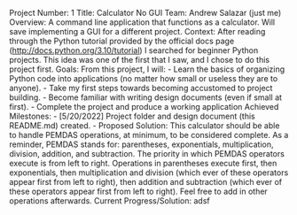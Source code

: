 Project Number: 1
Title: Calculator No GUI
Team: Andrew Salazar (just me)
Overview: 
    A command line application that functions as a calculator. Will
    save implementing a GUI for a different project.
Context:
    After reading through the Python tutorial provided by the official 
    docs page (http://docs.python.org/3.10/tutorial) I searched for
    beginner Python projects. This idea was one of the first that I saw, 
    and I chose to do this project first. 
Goals:
    From this project, I will:
    - Learn the basics of organizing Python code into applications (no 
    matter how small or useless they are to anyone). 
    - Take my first steps towards becoming accustomed to project building. 
    - Become familiar with writing design documents (even if small at first).
    - Complete the project and produce a working application 
Achieved Milestones:
    - [5/20/2022] Project folder and design document (this README.md) created.
    - 
Proposed Solution:
    This calculator should be able to handle PEMDAS operations, at minimum, to
    be considered complete. As a reminder, PEMDAS stands for: parentheses, exponentials,
    multiplication, division, addition, and subtraction. The priority in which PEMDAS 
    operators execute is from left to right. Operations in parentheses execute first, then
    exponentials, then multiplication and division (which ever of these operators appear
    first from left to right), then addition and subtraction (which ever of these operators 
    appear first from left to right).
    Feel free to add in other operations afterwards.
Current Progress/Solution:
    adsf